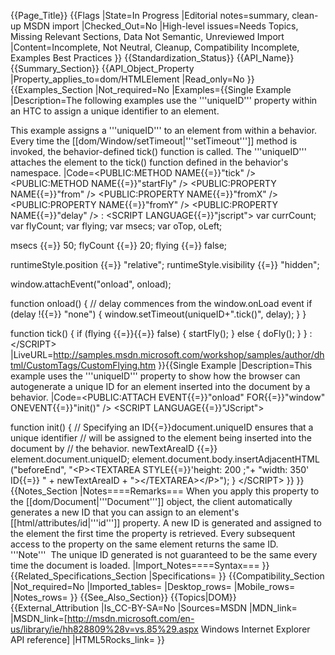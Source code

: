 {{Page_Title}}
{{Flags
|State=In Progress
|Editorial notes=summary, clean-up MSDN import
|Checked_Out=No
|High-level issues=Needs Topics, Missing Relevant Sections, Data Not Semantic, Unreviewed Import
|Content=Incomplete, Not Neutral, Cleanup, Compatibility Incomplete, Examples Best Practices
}}
{{Standardization_Status}}
{{API_Name}}
{{Summary_Section}}
{{API_Object_Property
|Property_applies_to=dom/HTMLElement
|Read_only=No
}}
{{Examples_Section
|Not_required=No
|Examples={{Single Example
|Description=The following examples use the '''uniqueID''' property within an HTC to assign a unique identifier to an element.

This example assigns a '''uniqueID''' to an element from within a behavior. Every time the [[dom/Window/setTimeout|'''setTimeout''']] method is invoked, the behavior-defined tick() function is called. The '''uniqueID''' attaches the element to the tick() function defined in the behavior's namespace.
|Code=&lt;PUBLIC:METHOD NAME{{=}}"tick" /&gt;
&lt;PUBLIC:METHOD NAME{{=}}"startFly" /&gt;
&lt;PUBLIC:PROPERTY NAME{{=}}"from" /&gt;
&lt;PUBLIC:PROPERTY NAME{{=}}"fromX" /&gt;
&lt;PUBLIC:PROPERTY NAME{{=}}"fromY" /&gt;
&lt;PUBLIC:PROPERTY NAME{{=}}"delay" /&gt;
:
&lt;SCRIPT LANGUAGE{{=}}"jscript"&gt;
var currCount;
var flyCount;
var flying;
var msecs;
var oTop, oLeft;

msecs {{=}} 50;
flyCount {{=}} 20;
flying {{=}} false;

runtimeStyle.position {{=}} "relative";
runtimeStyle.visibility {{=}} "hidden";

window.attachEvent("onload", onload);

function onload()
{
  // delay commences from the window.onLoad event
  if (delay !{{=}} "none")
  {
     window.setTimeout(uniqueID+".tick()", delay);
  }
}

function tick()
{
   if (flying {{=}}{{=}} false)
   {
      startFly();
   }
   else
   {
      doFly();
   }
}
:
&lt;/SCRIPT&gt;
|LiveURL=http://samples.msdn.microsoft.com/workshop/samples/author/dhtml/CustomTags/CustomFlying.htm
}}{{Single Example
|Description=This example uses the '''uniqueID''' property to show how the browser can autogenerate a unique ID for an element inserted into the document by a behavior.
|Code=&lt;PUBLIC:ATTACH EVENT{{=}}"onload" FOR{{=}}"window" ONEVENT{{=}}"init()" /&gt;
&lt;SCRIPT LANGUAGE{{=}}"JScript"&gt;

function init()
{
   // Specifying an ID{{=}}document.uniqueID ensures that a unique identifier
   // will be assigned to the element being inserted into the document by
   // the behavior.
   newTextAreaID {{=}} element.document.uniqueID;
   element.document.body.insertAdjacentHTML ("beforeEnd",
    "&lt;P&gt;&lt;TEXTAREA STYLE{{=}}'height: 200 ;"+
    "width: 350' ID{{=}} " + newTextAreaID + "&gt;&lt;/TEXTAREA&gt;&lt;/P&gt;");
}
&lt;/SCRIPT&gt;
}}
}}
{{Notes_Section
|Notes====Remarks===
When you apply this property to the [[dom/Document|'''Document''']] object, the client automatically generates a new ID that you can assign to an element's [[html/attributes/id|'''id''']] property.
A new ID is generated and assigned to the element the first time the property is retrieved. Every subsequent access to the property on the same element returns the same ID.
'''Note'''  The unique ID generated is not guaranteed to be the same every time the document is loaded.
|Import_Notes====Syntax===
}}
{{Related_Specifications_Section
|Specifications=
}}
{{Compatibility_Section
|Not_required=No
|Imported_tables=
|Desktop_rows=
|Mobile_rows=
|Notes_rows=
}}
{{See_Also_Section}}
{{Topics|DOM}}
{{External_Attribution
|Is_CC-BY-SA=No
|Sources=MSDN
|MDN_link=
|MSDN_link=[http://msdn.microsoft.com/en-us/library/ie/hh828809%28v=vs.85%29.aspx Windows Internet Explorer API reference]
|HTML5Rocks_link=
}}